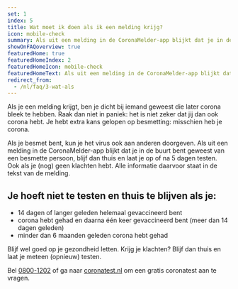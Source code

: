 ```yaml
---
set: 1
index: 5
title: Wat moet ik doen als ik een melding krijg?
icon: mobile-check
summary: Als uit een melding in de CoronaMelder-app blijkt dat je in de buurt bent geweest van een besmette persoon, kun je je direct laten testen, ook als je (nog) geen klachten hebt.
showOnFAQoverview: true
featuredHome: true
featuredHomeIndex: 2
featuredHomeIcon: mobile-check
featuredHomeText: Als uit een melding in de CoronaMelder-app blijkt dat je in de buurt bent geweest van een besmette persoon, kun je je direct laten testen, ook als je (nog) geen klachten hebt.
redirect_from: 
  - /nl/faq/3-wat-als
---
```

Als je een melding krijgt, ben je dicht bij iemand geweest die later corona bleek te hebben. Raak dan niet in paniek: het is niet zeker dat jij dan ook corona hebt. Je hebt extra kans gelopen op besmetting: misschien heb je corona.

Als je besmet bent, kun je het virus ook aan anderen doorgeven. Als uit een melding in de CoronaMelder-app blijkt dat je in de buurt bent geweest van een besmette persoon, blijf dan thuis en laat je op of na 5 dagen testen. Ook als je (nog) geen klachten hebt. Alle informatie daarvoor staat in de tekst van de melding.

## Je hoeft niet te testen en thuis te blijven als je:

- 14 dagen of langer geleden helemaal gevaccineerd bent
- corona hebt gehad en daarna één keer gevaccineerd bent (meer dan 14 dagen geleden)
- minder dan 6 maanden geleden corona hebt gehad

Blijf wel goed op je gezondheid letten. Krijg je klachten? Blijf dan thuis en laat je meteen (opnieuw) testen.
 
Bel [0800-1202](tel:+318001202) of ga naar [coronatest.nl](https://www.coronatest.nl) om een gratis coronatest aan te vragen.
